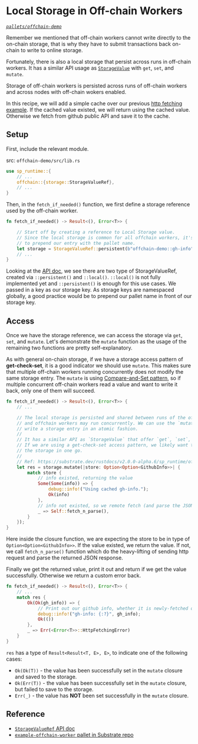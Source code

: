 # Local Storage in Off-chain Workers

*[`pallets/offchain-demo`](https://github.com/substrate-developer-hub/recipes/tree/master/pallets/offchain-demo)*

Remember we mentioned that off-chain workers cannot write directly to the on-chain storage, that is why they have to submit transactions back on-chain to write to online storage.

Fortunately, there is also a local storage that persist across runs in off-chain workers. It has a similar API usage as [`StorageValue`](/2-appetizers/2-storage-values.html) with `get`, `set`, and `mutate`.

Storage of off-chain workers is persisted across runs of off-chain workers and across nodes with off-chain wokers enabled.

In this recipe, we will add a simple cache over our previous [http fetching example](./http-json.html). If the cached value existed, we will return using the cached value. Otherwise we fetch from github public API and save it to the cache.

## Setup

First, include the relevant module.

src: `offchain-demo/src/lib.rs`

```rust
use sp_runtime::{
	// ...
	offchain::{storage::StorageValueRef},
	// ...
}
```

Then, in the `fetch_if_needed()` function, we first define a storage reference used by the off-chain worker.

```rust
fn fetch_if_needed() -> Result<(), Error<T>> {

	// Start off by creating a reference to Local Storage value.
	// Since the local storage is common for all offchain workers, it's a good practice
	// to prepend our entry with the pallet name.
	let storage = StorageValueRef::persistent(b"offchain-demo::gh-info");
	// ...
}
```

Looking at the [API doc](https://substrate.dev/rustdocs/v2.0.0-alpha.6/sp_runtime/offchain/storage/struct.StorageValueRef.html), we see there are two type of StorageValueRef, created via `::persistent()` and `::local()`. `::local()` is not fully implemented yet and `::persistent()` is enough for this use cases. We passed in a key as our storage key. As storage keys are namespaced globally, a good practice would be to prepend our pallet name in front of our storage key.

## Access

Once we have the storage reference, we can access the storage via `get`, `set`, and `mutate`. Let's demonstrate the `mutate` function as the usage of the remaining two functions are pretty self-explanatory.

As with general on-chain storage, if we have a storage access pattern of **get-check-set**, it is a good indicator we should use `mutate`. This makes sure that multiple off-chain workers running concurrently does not modify the same storage entry. The `mutate` is using [Compare-and-Set pattern](https://en.wikipedia.org/wiki/Compare-and-swap), so if multiple concurrent off-chain workers read a value and want to write it back, only one of them will succeed.

```rust
fn fetch_if_needed() -> Result<(), Error<T>> {
	// ...

	// The local storage is persisted and shared between runs of the offchain workers,
	// and offchain workers may run concurrently. We can use the `mutate` function, to
	// write a storage entry in an atomic fashion.
	//
	// It has a similar API as `StorageValue` that offer `get`, `set`, `mutate`.
	// If we are using a get-check-set access pattern, we likely want to use `mutate` to access
	// the storage in one go.
	//
	// Ref: https://substrate.dev/rustdocs/v2.0.0-alpha.6/sp_runtime/offchain/storage/struct.StorageValueRef.html
	let res = storage.mutate(|store: Option<Option<GithubInfo>>| {
		match store {
			// info existed, returning the value
			Some(Some(info)) => {
				debug::info!("Using cached gh-info.");
				Ok(info)
			},
			// info not existed, so we remote fetch (and parse the JSON)
			_ => Self::fetch_n_parse(),
		}
	});
}
```

Here inside the closure function, we are expecting the store to be in type of `Option<Option<GithubInfo>>`. If the value existed, we return the value. If not, we call `fetch_n_parse()` function which do the heavy-lifting of sending http request and parse the returned JSON response.

Finally we get the returned value, print it out and return if we get the value successfully. Otherwise we return a custom error back.

```rust
fn fetch_if_needed() -> Result<(), Error<T>> {
	// ...
	match res {
		Ok(Ok(gh_info)) => {
			// Print out our github info, whether it is newly-fetched or cached.
			debug::info!("gh-info: {:?}", gh_info);
			Ok(())
		},
		_ => Err(<Error<T>>::HttpFetchingError)
	}
}
```

`res` has a type of `Result<Result<T, E>, E>`, to indicate one of the following cases:

* `Ok(Ok(T))` - the value has been successfully set in the `mutate` closure and saved to the storage.
* `Ok(Err(T))` - the value has been successfully set in the `mutate` closure, but failed to save to the storage.
* `Err(_)` - the value has **NOT** been set successfully in the `mutate` closure.

## Reference

* [`StorageValueRef` API doc](https://substrate.dev/rustdocs/master/sp_runtime/offchain/storage/struct.StorageValueRef.html)
* [`example-offchain-worker` pallet in Substrate repo](https://github.com/paritytech/substrate/tree/master/frame/example-offchain-worker)
